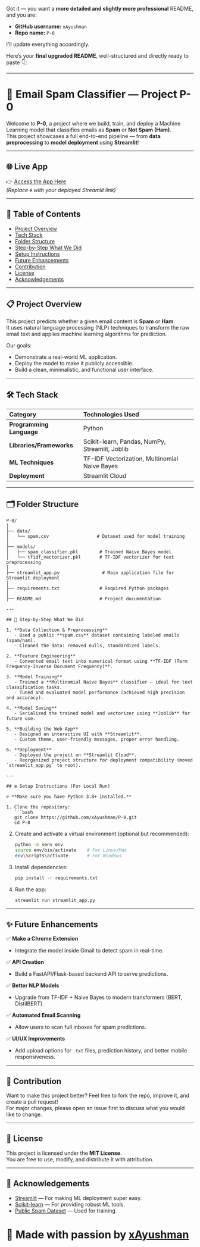 Got it — you want a **more detailed and slightly more professional** README, and you are:

- **GitHub username:** `xAyushman`
- **Repo name:** `P-0`

I'll update everything accordingly.

Here’s your **final upgraded README**, well-structured and directly ready to paste 👇:

---

# 📧 Email Spam Classifier — Project P-0

Welcome to **P-0**, a project where we build, train, and deploy a Machine Learning model that classifies emails as **Spam** or **Not Spam (Ham)**.  
This project showcases a full end-to-end pipeline — from **data preprocessing** to **model deployment** using **Streamlit**!

---

## 🌐 Live App

👉 [Access the App Here](https://spamxclassifier.streamlit.app/)  
*(Replace `#` with your deployed Streamlit link)*

---

## 📖 Table of Contents

- [Project Overview](#-project-overview)
- [Tech Stack](#-tech-stack)
- [Folder Structure](#-folder-structure)
- [Step-by-Step What We Did](#-step-by-step-what-we-did)
- [Setup Instructions](#-setup-instructions-for-local-run)
- [Future Enhancements](#-future-enhancements)
- [Contribution](#-contribution)
- [License](#-license)
- [Acknowledgements](#-acknowledgements)

---

## 📋 Project Overview

This project predicts whether a given email content is **Spam** or **Ham**.  
It uses natural language processing (NLP) techniques to transform the raw email text and applies machine learning algorithms for prediction.

Our goals:
- Demonstrate a real-world ML application.
- Deploy the model to make it publicly accessible.
- Build a clean, minimalistic, and functional user interface.

---

## 🛠 Tech Stack

| Category | Technologies Used |
|:---------|:------------------|
| **Programming Language** | Python |
| **Libraries/Frameworks** | Scikit-learn, Pandas, NumPy, Streamlit, Joblib |
| **ML Techniques** | TF-IDF Vectorization, Multinomial Naive Bayes |
| **Deployment** | Streamlit Cloud |

---

## 🗂 Folder Structure

```
P-0/
│
├── data/
│   └── spam.csv                  # Dataset used for model training
│
├── models/
│   ├── spam_classifier.pkl        # Trained Naive Bayes model
│   └── tfidf_vectorizer.pkl       # TF-IDF vectorizer for text preprocessing
│
├── streamlit_app.py                # Main application file for Streamlit deployment
│
├── requirements.txt               # Required Python packages
│
├── README.md                      # Project documentation

---

## 🧩 Step-by-Step What We Did

1. **Data Collection & Preprocessing**
   - Used a public **spam.csv** dataset containing labeled emails (spam/ham).
   - Cleaned the data: removed nulls, standardized labels.

2. **Feature Engineering**
   - Converted email text into numerical format using **TF-IDF (Term Frequency-Inverse Document Frequency)**.

3. **Model Training**
   - Trained a **Multinomial Naive Bayes** classifier — ideal for text classification tasks.
   - Tuned and evaluated model performance (achieved high precision and accuracy).

4. **Model Saving**
   - Serialized the trained model and vectorizer using **Joblib** for future use.

5. **Building the Web App**
   - Designed an interactive UI with **Streamlit**.
   - Custom theme, user-friendly messages, proper error handling.

6. **Deployment**
   - Deployed the project on **Streamlit Cloud**.
   - Reorganized project structure for deployment compatibility (moved `streamlit_app.py` to root).

---

## ⚙️ Setup Instructions (For Local Run)

> **Make sure you have Python 3.8+ installed.**

1. Clone the repository:
   ```bash
   git clone https://github.com/xAyushman/P-0.git
   cd P-0
   ```

2. Create and activate a virtual environment (optional but recommended):
   ```bash
   python -m venv env
   source env/bin/activate    # For Linux/Mac
   env\Scripts\activate       # For Windows
   ```

3. Install dependencies:
   ```bash
   pip install -r requirements.txt
   ```

4. Run the app:
   ```bash
   streamlit run streamlit_app.py
   ```

---

## ✨ Future Enhancements

✅ **Make a Chrome Extension**  
   - Integrate the model inside Gmail to detect spam in real-time.

✅ **API Creation**  
   - Build a FastAPI/Flask-based backend API to serve predictions.

✅ **Better NLP Models**  
   - Upgrade from TF-IDF + Naive Bayes to modern transformers (BERT, DistilBERT).

✅ **Automated Email Scanning**  
   - Allow users to scan full inboxes for spam predictions.

✅ **UI/UX Improvements**  
   - Add upload options for `.txt` files, prediction history, and better mobile responsiveness.

---

## 🤝 Contribution

Want to make this project better? Feel free to fork the repo, improve it, and create a pull request!  
For major changes, please open an issue first to discuss what you would like to change.

---

## 📄 License

This project is licensed under the **MIT License**.  
You are free to use, modify, and distribute it with attribution.

---

## 🙏 Acknowledgements

- [Streamlit](https://streamlit.io/) — For making ML deployment super easy.
- [Scikit-learn](https://scikit-learn.org/) — For providing robust ML tools.
- [Public Spam Dataset](https://www.kaggle.com/datasets/uciml/sms-spam-collection-dataset) — Used for training.

# 🚀 Made with passion by [xAyushman](https://github.com/xAyushman)
